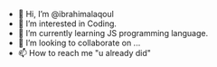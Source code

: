 - 👋 Hi, I’m @ibrahimalaqoul
- 👀 I’m interested in Coding.
- 🌱 I’m currently learning JS programming language.
- 💞️ I’m looking to collaborate on ...
- 📫 How to reach me "u already did"

<!---
ibrahimalaqoul/ibrahimalaqoul is a ✨ special ✨ repository because its `README.md` (this file) appears on your GitHub profile.
You can click the Preview link to take a look at your changes.
--->
